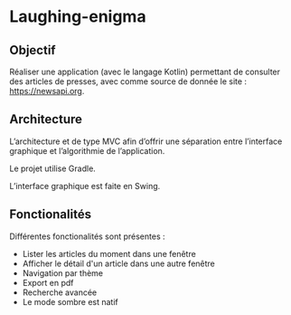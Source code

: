 # Laughing-enigma

## Objectif

Réaliser une application (avec le langage Kotlin) permettant de consulter des articles de presses, avec comme source de donnée le site : https://newsapi.org.

## Architecture

L’architecture et de type MVC afin d’offrir une séparation entre l’interface graphique et l’algorithmie de l’application.

Le projet utilise Gradle.

L’interface graphique est faite en Swing.

## Fonctionalités

Différentes fonctionalités sont présentes :
- Lister les articles du moment dans une fenêtre
- Afficher le détail d'un article dans une autre fenêtre
- Navigation par thème
- Export en pdf
- Recherche avancée
- Le mode sombre est natif